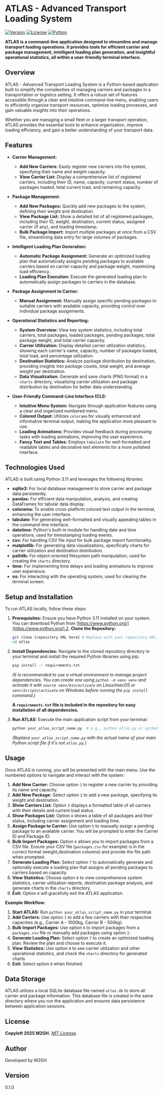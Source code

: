 # ATLAS - Advanced Transport Loading System

[![Version](https://img.shields.io/badge/Version-1.0.0-blue.svg)](/)
[![License](https://img.shields.io/badge/License-Copyleft_2025-orange.svg)](/)
[![Python](https://img.shields.io/badge/Python-3.11-yellow.svg?style=flat-square&logo=python&logoColor=white)](https://www.python.org/)

**ATLAS is a command-line application designed to streamline and manage transport loading operations.  It provides tools for efficient carrier and package management, intelligent loading plan generation, and insightful operational statistics, all within a user-friendly terminal interface.**

## Overview

ATLAS - Advanced Transport Loading System is a Python-based application built to simplify the complexities of managing carriers and packages in a transportation or logistics setting.  It offers a robust set of features accessible through a clear and intuitive command-line menu, enabling users to efficiently organize transport resources, optimize loading processes, and gain valuable insights into their operations.

Whether you are managing a small fleet or a larger transport operation, ATLAS provides the essential tools to enhance organization, improve loading efficiency, and gain a better understanding of your transport data.

## Features

*   **Carrier Management:**
    *   **Add New Carriers:** Easily register new carriers into the system, specifying their name and weight capacity.
    *   **View Carrier List:** Display a comprehensive list of registered carriers, including their ID, name, capacity, current status, number of packages loaded, total current load, and remaining capacity.

*   **Package Management:**
    *   **Add New Packages:** Quickly add new packages to the system, defining their weight and destination.
    *   **View Package List:** Show a detailed list of all registered packages, including their ID, weight, destination, current status, assigned carrier (if any), and loading timestamp.
    *   **Bulk Package Import:** Import multiple packages at once from a CSV file, streamlining data entry for large volumes of packages.

*   **Intelligent Loading Plan Generation:**
    *   **Automatic Package Assignment:** Generate an optimized loading plan that automatically assigns pending packages to available carriers based on carrier capacity and package weight, maximizing load efficiency.
    *   **Loading Plan Execution:**  Execute the generated loading plan to automatically assign packages to carriers in the database.

*   **Package Assignment to Carrier:**
    *   **Manual Assignment:** Manually assign specific pending packages to suitable carriers with available capacity, providing control over individual package assignments.

*   **Operational Statistics and Reporting:**
    *   **System Overview:** View key system statistics, including total carriers, total packages, loaded packages, pending packages, total package weight, and total carrier capacity.
    *   **Carrier Utilization:**  Display detailed carrier utilization statistics, showing each carrier's name, capacity, number of packages loaded, total load, and percentage utilization.
    *   **Destination Statistics:** Analyze package distribution by destination, providing insights into package counts, total weight, and average weight per destination.
    *   **Data Visualization:** Generate and save charts (PNG format) in a `charts` directory, visualizing carrier utilization and package distribution by destination for better data understanding.

*   **User-Friendly Command-Line Interface (CLI):**
    *   **Intuitive Menu System:** Navigate through application features using a clear and organized numbered menu.
    *   **Colored Output:** Utilizes `colorama` for visually enhanced and informative terminal output, making the application more pleasant to use.
    *   **Loading Animations:**  Provides visual feedback during processing tasks with loading animations, improving the user experience.
    *   **Fancy Text and Tables:**  Employs `tabulate` for well-formatted and readable tables and decorative text elements for a more polished interface.

## Technologies Used

ATLAS is built using Python 3.11 and leverages the following libraries:

*   **sqlite3:** For local database management to store carrier and package data persistently.
*   **pandas:** For efficient data manipulation, analysis, and creating DataFrames for tabular data display.
*   **colorama:** To enable cross-platform colored text output in the terminal, enhancing the user interface.
*   **tabulate:** For generating well-formatted and visually appealing tables in the command-line interface.
*   **datetime:** Python's built-in module for handling date and time operations, used for timestamping loading events.
*   **csv:** For handling CSV file input for bulk package import functionality.
*   **matplotlib:** For generating data visualizations, specifically charts for carrier utilization and destination distribution.
*   **pathlib:** For object-oriented filesystem path manipulation, used for creating the `charts` directory.
*   **time:** For implementing time delays and loading animations to improve user experience.
*   **os:** For interacting with the operating system, used for clearing the terminal screen.

## Setup and Installation

To run ATLAS locally, follow these steps:

1.  **Prerequisites:** Ensure you have Python 3.11 installed on your system. You can download Python from [https://www.python.org/](https://www.python.org/).2.  **Clone the Repository:**
    ```bash
    git clone [repository URL here] # Replace with your repository URL, e.g., git clone https://github.com/YourUsername/atlas.git
    cd atlas
    ```

3.  **Install Dependencies:** Navigate to the cloned repository directory in your terminal and install the required Python libraries using pip:
    ```bash
    pip install -r requirements.txt
    ```
    *(It is recommended to use a virtual environment to manage project dependencies. You can create one using `python -m venv venv` and activate it with `source venv/bin/activate` on Linux/macOS or `venv\Scripts\activate` on Windows before running the `pip install` command.)*

    **A `requirements.txt` file is included in the repository for easy installation of all dependencies.**

4.  **Run ATLAS:** Execute the main application script from your terminal:
    ```bash
    python your_atlas_script_name.py  # e.g., python atlas.py or python main.py
    ```
    *(Replace `your_atlas_script_name.py` with the actual name of your main Python script file if it's not `atlas.py`.)*

## Usage

Once ATLAS is running, you will be presented with the main menu. Use the numbered options to navigate and interact with the system:

1.  **Add New Carrier:** Choose option `1` to register a new carrier by providing its name and capacity.
2.  **Add New Package:** Select option `2` to add a new package, specifying its weight and destination.
3.  **Show Carriers List:** Option `3` displays a formatted table of all carriers with their details and current load status.
4.  **Show Packages List:** Option `4` shows a table of all packages and their status, including carrier assignment and loading time.
5.  **Assign Package to Carrier:** Use option `5` to manually assign a pending package to an available carrier. You will be prompted to enter the Carrier ID and Package ID.
6.  **Bulk Import Packages:** Option `6` allows you to import packages from a CSV file.  Ensure your CSV file (`packages.csv` for example) is in the correct format (weight,destination columns) and provide the file path when prompted.
7.  **Generate Loading Plan:** Select option `7` to automatically generate and optionally execute a loading plan that assigns all pending packages to carriers based on capacity.
8.  **View Statistics:** Choose option `8` to view comprehensive system statistics, carrier utilization reports, destination package analysis, and generate charts in the `charts` directory.
9.  **Exit:** Option `0` will gracefully exit the ATLAS application.

**Example Workflow:**

1.  **Start ATLAS:** Run `python your_atlas_script_name.py` in your terminal.
2.  **Add Carriers:** Use option `1` to add a few carriers with their respective capacities (e.g., Carrier A - 1000kg, Carrier B - 500kg).
3.  **Bulk Import Packages:** Use option `6` to import packages from a `packages.csv` file or manually add packages using option `2`.
4.  **Generate Loading Plan:** Select option `7` to create an optimized loading plan. Review the plan and choose to execute it.
5.  **View Statistics:** Use option `8` to see carrier utilization and other operational statistics, and check the `charts` directory for generated charts.
6.  **Exit:** Select option `0` when finished.


## Data Storage

ATLAS utilizes a local SQLite database file named `atlas.db` to store all carrier and package information. This database file is created in the same directory where you run the application and ensures data persistence between application sessions.

## License

**Copyleft 2025 M2GH.**  [MIT License](https://opensource.org/licenses/MIT).

## Author

Developed by M2GH

## Version

0.1.0
